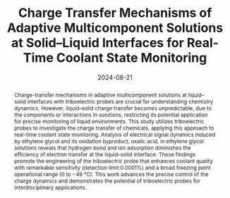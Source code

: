 ---
title: Charge Transfer Mechanisms of Adaptive Multicomponent Solutions  at Solid–Liquid Interfaces for Real-Time Coolant State Monitoring
authors:
- Yanxu Lu
- Leibo Li
- Shengdao Wang
- 蒲鑫
- 朱有亮
- Yanchao Yang
- Jiashuang Luan
- Shuling Zhang
- Guibin Wang
date: '2024-08-21'
doi: 10.1021/acs.nanolett.4c03174
publish_types: 期刊文章
publication: Nano Letters
publication_short: Nano Lett.
abstract: Charge-transfer mechanisms in adaptive multicomponent  solutions at liquid–solid interfaces with triboelectric probes are  crucial for understanding chemistry dynamics. However, liquid–solid  charge transfer becomes unpredictable, due to the components or  interactions in solutions, restricting its potential application for  precise monitoring of liquid environments. This study utilizes  triboelectric probes to investigate the charge transfer of chemicals,  applying this approach to real-time coolant state monitoring. Analysis  of electrical signal dynamics induced by ethylene glycol and its  oxidation byproduct, oxalic acid, in ethylene glycol solutions reveals  that hydrogen bond and ion adsorption diminishes the efficiency of  electron transfer at the liquid–solid interface. These findings promote  the engineering of the triboelectric probe that enhances coolant quality  with remarkable sensitivity (detection limit:0.0001%) and a broad  freezing point operational range (0 to −49 °C). This work advances the  precise control of the charge dynamics and demonstrates the potential of  triboelectric probes for interdisciplinary applications.
url_pdf: https://doi.org/10.1021/acs.nanolett.4c03174
---
